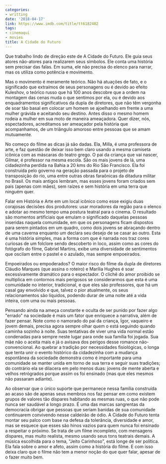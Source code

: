 ```yaml
---
categories:
- writting
date: '2018-04-17'
link: https://www.imdb.com/title/tt6182402
tags:
- cinemaqui
- movies
title: A Cidade do Futuro
---
```


Que trabalho lindo de direção este de A Cidade do Futuro. Ele guia seus atores não-atores para realizarem seus símbolos. Ele conta uma história sem precisar das falas. Em suma, ele não precisa do elenco para narrar, mas os utiliza como potência e movimento.

Mas o movimento é meramente teórico. Não há atuações de fato, e o significado que extraímos de seus personagens ou é devido ao efeito Kuleshov, o teórico russo que há 100 anos descobre que a ordem na montagem das cenas muda o que sentimos por ela, ou é devido aos enquadramentos significativos da dupla de diretores, que não têm vergonha de soar tão basal em colocar um homem se ajoelhando em frente a uma mulher grávida e aceitando seu destino. Antes disso o mesmo homem rodeia a mulher em sua moto de maneira ameaçadora. Quer dizer, nós, espectadores, acreditamos ser ameaçador pela história que acompanhamos, de um triângulo amoroso entre pessoas que se amam mutuamente.

No começo do filme as dicas já são dadas. Ela, Milla, é uma professora de arte, e faz questão de deixar isso bem claro usando a mesma camiseta icônica com as máscaras do teatro grego. O pai da criança que vai nascer, Gilmar, é professor na mesma escola. São os mais jovens de lá, uma cidadezinha perdida na Bahia a 20 kms do Rio São Francisco. Ela foi construída pelo governo na geração passada para o projeto de transposição do rio, uma entre outras obras faraônicas da ditadura militar no Brasil. Os mais antigos lembram, mas esses jovens foram criados sem pais (apenas com mães), sem raízes e sem história em uma terra que ninguém quer.

Falar em História e Arte em um local icônico como esse exigiu duas corajosas decisões dos produtores: usar moradores da região para o elenco e adotar ao mesmo tempo uma postura teatral para o cinema. O resultado são momentos artificiais que emulam o significado daquelas pessoas inseridas naquela comunidade, em que os personagens ficam dispostos para serem pintados em um quadro, como dois jovens se abraçando dentro de uma caverna enquanto um declara seu desejo de se casar ao outro. Esta é uma história simples, mas a forma com que é narrada nos traz cores curiosas de um folclore sendo descoberto in loco, assim como as cores do fotógrafo do filme, Gabriel Martins, exibe uma diversidade de sentimentos que oscilam entre o pastel e o azulado, mas sempre empoeirados.

Empoeirados ou empoderados? O maior risco do filme da dupla de diretores Cláudio Marques (que assina o roteiro) e Marília Hughes é soar excessivamente dramático para o espectador. O clichê do amor proibido se multiplica em contornos mais perigosos se considerarmos que esta é uma comunidade no interior, tradicional, e que eles são professores, que há um casal gay envolvido e que, talvez o pior atualmente, os seus relacionamentos são líquidos, podendo durar de uma noite até a vida inteira, com uma ou mais pessoas.

Pensando ainda na ameça constante e oculta de ser punido por fazer algo "errado" na sociedade é mais um fator que enriquece a narrativa, além de fazer pensar. Note como o namorado do pai da criança, Ígor, vaqueiro e jovem demais, precisa agora sempre olhar quem o está seguindo quando caminha sozinho à noite. Suas tentativas de viver uma vida normal estão condenadas para sempre neste lugar para onde sua família foi jogada. Sua mãe não o aceita mais e já o avisava dos perigos desse romance não-convencional. Ao quebrar a tradição por necessidades fisiológicas, o longa que tenta unir o evento histórico da cidadezinha com a mudança espontânea da sociedade demonstra como é importante para uma comunidade se manter unida em torno de sua terra e seguir suas tradições; do contrário ela se dilacera em pelo menos duas: jovens de mente aberta e velhos retrógrados porque assim os foi ensinado (mas que eles mesmos não passaram adiante).

Ao observar que o único suporte que permanece nessa família construída ao acaso são de apenas seus membros nos faz pensar em como existem grupos de valores tão díspares habitando as mesmas ruas, o que não pode nunca ser saudável a longo prazo. É uma das marcas sangrentas da democracia obrigar que pessoas que seriam banidas de sua comunidade continuarem convivendo nesse caldeirão de ódio. A Cidade do Futuro tenta montar seu palco com base na defesa da tolerância, diversidade e amor, mas se esquece que esses são hinos vazios para quem nunca foi ensinado a respeitar o próximo. Se trata de um filme incompleto, com mensagens díspares, mas muito realista, mesmo usando seus tons teatrais demais. A música escolhida para o tema, "Jeito Carinhoso", está longe de ser política. Ela fala sobre o amor e afeto, assim como a história do filme. E com isso deixa claro que o filme não tem a menor noção do que quer falar, apesar de o fazer muito bem.

